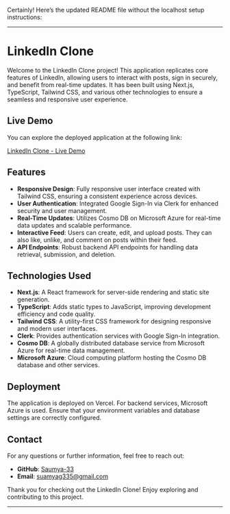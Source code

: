 Certainly! Here’s the updated README file without the localhost setup instructions:

---

# LinkedIn Clone

Welcome to the LinkedIn Clone project! This application replicates core features of LinkedIn, allowing users to interact with posts, sign in securely, and benefit from real-time updates. It has been built using Next.js, TypeScript, Tailwind CSS, and various other technologies to ensure a seamless and responsive user experience.

## Live Demo

You can explore the deployed application at the following link:

[LinkedIn Clone - Live Demo](https://linkdin-clone-2-ochre.vercel.app/)

## Features

- **Responsive Design**: Fully responsive user interface created with Tailwind CSS, ensuring a consistent experience across devices.
- **User Authentication**: Integrated Google Sign-In via Clerk for enhanced security and user management.
- **Real-Time Updates**: Utilizes Cosmo DB on Microsoft Azure for real-time data updates and scalable performance.
- **Interactive Feed**: Users can create, edit, and upload posts. They can also like, unlike, and comment on posts within their feed.
- **API Endpoints**: Robust backend API endpoints for handling data retrieval, submission, and deletion.

## Technologies Used

- **Next.js**: A React framework for server-side rendering and static site generation.
- **TypeScript**: Adds static types to JavaScript, improving development efficiency and code quality.
- **Tailwind CSS**: A utility-first CSS framework for designing responsive and modern user interfaces.
- **Clerk**: Provides authentication services with Google Sign-In integration.
- **Cosmo DB**: A globally distributed database service from Microsoft Azure for real-time data management.
- **Microsoft Azure**: Cloud computing platform hosting the Cosmo DB database and other services.

## Deployment

The application is deployed on Vercel. For backend services, Microsoft Azure is used. Ensure that your environment variables and database settings are correctly configured.

## Contact

For any questions or further information, feel free to reach out:

- **GitHub**: [Saumya-33](https://github.com/Saumya-33)
- **Email**: [suamyag335@gmail.com](mailto:suamyag335@gmail.com)

Thank you for checking out the LinkedIn Clone! Enjoy exploring and contributing to this project.

---
